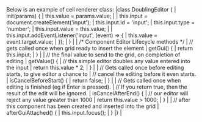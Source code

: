 <framework-specific-section frameworks="javascript">
Below is an example of cell renderer class:
<snippet transform={false}>
|class DoublingEditor {
|    init(params) {
|        this.value = params.value;
|
|        this.input = document.createElement('input');
|        this.input.id = 'input';
|        this.input.type = 'number';
|        this.input.value = this.value;
|
|        this.input.addEventListener('input', (event) => {
|            this.value = event.target.value;
|        });
|    }
|
|    /* Component Editor Lifecycle methods */
|    // gets called once when grid ready to insert the element
|    getGui() {
|        return this.input;
|    }
|
|    // the final value to send to the grid, on completion of editing
|    getValue() {
|        // this simple editor doubles any value entered into the input
|        return this.value * 2;
|    }
|
|    // Gets called once before editing starts, to give editor a chance to
|    // cancel the editing before it even starts.
|    isCancelBeforeStart() {
|        return false;
|    }
|
|    // Gets called once when editing is finished (eg if Enter is pressed).
|    // If you return true, then the result of the edit will be ignored.
|    isCancelAfterEnd() {
|        // our editor will reject any value greater than 1000
|        return this.value > 1000;
|    }
|
|    // after this component has been created and inserted into the grid
|    afterGuiAttached() {
|        this.input.focus();
|    }
|}
|
</snippet>
</framework-specific-section>